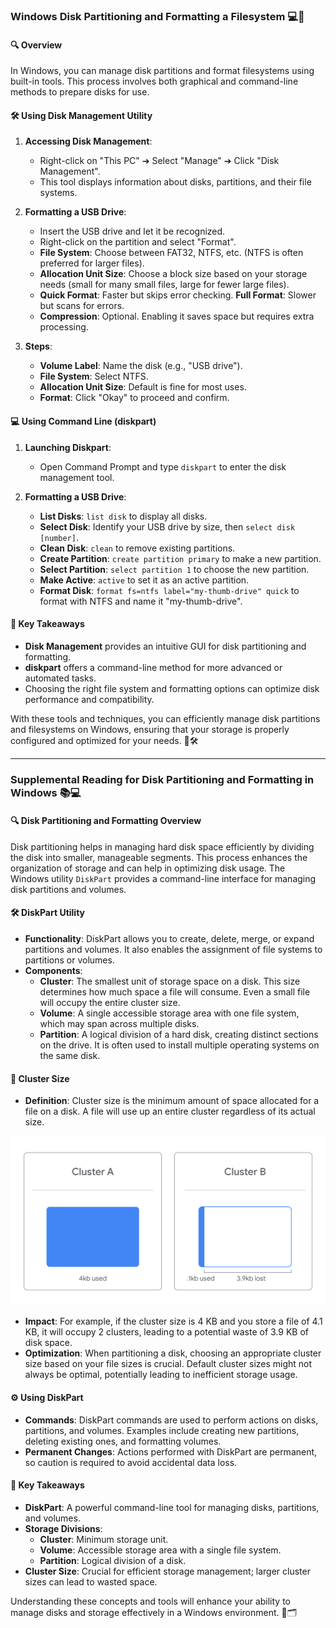 ### Windows Disk Partitioning and Formatting a Filesystem 💻💾

#### 🔍 Overview

In Windows, you can manage disk partitions and format filesystems using built-in tools. This process involves both graphical and command-line methods to prepare disks for use. 

#### 🛠️ Using Disk Management Utility

1. **Accessing Disk Management**:
   - Right-click on "This PC" ➔ Select "Manage" ➔ Click "Disk Management".
   - This tool displays information about disks, partitions, and their file systems.

2. **Formatting a USB Drive**:
   - Insert the USB drive and let it be recognized.
   - Right-click on the partition and select "Format".
   - **File System**: Choose between FAT32, NTFS, etc. (NTFS is often preferred for larger files).
   - **Allocation Unit Size**: Choose a block size based on your storage needs (small for many small files, large for fewer large files).
   - **Quick Format**: Faster but skips error checking. **Full Format**: Slower but scans for errors.
   - **Compression**: Optional. Enabling it saves space but requires extra processing.

3. **Steps**:
   - **Volume Label**: Name the disk (e.g., "USB drive").
   - **File System**: Select NTFS.
   - **Allocation Unit Size**: Default is fine for most uses.
   - **Format**: Click "Okay" to proceed and confirm.

#### 💻 Using Command Line (diskpart)

1. **Launching Diskpart**:
   - Open Command Prompt and type `diskpart` to enter the disk management tool.

2. **Formatting a USB Drive**:
   - **List Disks**: `list disk` to display all disks.
   - **Select Disk**: Identify your USB drive by size, then `select disk [number]`.
   - **Clean Disk**: `clean` to remove existing partitions.
   - **Create Partition**: `create partition primary` to make a new partition.
   - **Select Partition**: `select partition 1` to choose the new partition.
   - **Make Active**: `active` to set it as an active partition.
   - **Format Disk**: `format fs=ntfs label="my-thumb-drive" quick` to format with NTFS and name it "my-thumb-drive".

#### 🎯 Key Takeaways

- **Disk Management** provides an intuitive GUI for disk partitioning and formatting.
- **diskpart** offers a command-line method for more advanced or automated tasks.
- Choosing the right file system and formatting options can optimize disk performance and compatibility.

With these tools and techniques, you can efficiently manage disk partitions and filesystems on Windows, ensuring that your storage is properly configured and optimized for your needs. 🚀🛠️

---

### Supplemental Reading for Disk Partitioning and Formatting in Windows 📚💻

#### 🔍 **Disk Partitioning and Formatting Overview**

Disk partitioning helps in managing hard disk space efficiently by dividing the disk into smaller, manageable segments. This process enhances the organization of storage and can help in optimizing disk usage. The Windows utility `DiskPart` provides a command-line interface for managing disk partitions and volumes.

#### 🛠️ **DiskPart Utility**

- **Functionality**: DiskPart allows you to create, delete, merge, or expand partitions and volumes. It also enables the assignment of file systems to partitions or volumes.
- **Components**:
  - **Cluster**: The smallest unit of storage space on a disk. This size determines how much space a file will consume. Even a small file will occupy the entire cluster size.
  - **Volume**: A single accessible storage area with one file system, which may span across multiple disks.
  - **Partition**: A logical division of a hard disk, creating distinct sections on the drive. It is often used to install multiple operating systems on the same disk.

#### 🔢 **Cluster Size**

- **Definition**: Cluster size is the minimum amount of space allocated for a file on a disk. A file will use up an entire cluster regardless of its actual size.

![cluster](clusterSize_diskpart.png)

- **Impact**: For example, if the cluster size is 4 KB and you store a file of 4.1 KB, it will occupy 2 clusters, leading to a potential waste of 3.9 KB of disk space.
- **Optimization**: When partitioning a disk, choosing an appropriate cluster size based on your file sizes is crucial. Default cluster sizes might not always be optimal, potentially leading to inefficient storage usage.

#### ⚙️ **Using DiskPart**

- **Commands**: DiskPart commands are used to perform actions on disks, partitions, and volumes. Examples include creating new partitions, deleting existing ones, and formatting volumes.
- **Permanent Changes**: Actions performed with DiskPart are permanent, so caution is required to avoid accidental data loss.

#### 🎯 **Key Takeaways**

- **DiskPart**: A powerful command-line tool for managing disks, partitions, and volumes.
- **Storage Divisions**:
  - **Cluster**: Minimum storage unit.
  - **Volume**: Accessible storage area with a single file system.
  - **Partition**: Logical division of a disk.
- **Cluster Size**: Crucial for efficient storage management; larger cluster sizes can lead to wasted space.

Understanding these concepts and tools will enhance your ability to manage disks and storage effectively in a Windows environment. 🚀🗂️